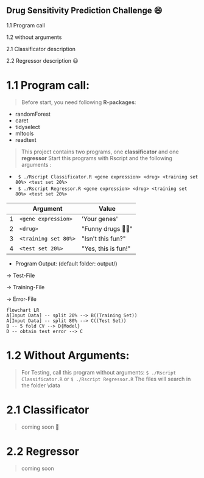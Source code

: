 ##  Drug Sensitivity Prediction Challenge :smile: ##

1.1 Program call

1.2 without arguments

2.1 Classificator description

2.2 Regressor description :smiley:

# 1.1 Program call: 

> Before start, you need following **R-packages**:

- randomForest
- caret
- tidyselect
- mltools
- readtext


> This project contains two programs, one **classificator** and one **regressor**
> Start this programs with Rscript and the following arguments :

 - ``` $ ./Rscript Classificator.R <gene expression> <drug> <training set 80%> <test set 20%>``` 
 - ``` $ ./Rscript Regressor.R <gene expression> <drug> <training set 80%> <test set 20%>```

|                |Argument                          |Value                         |
|----------------|-------------------------------|-----------------------------|
|1          |`<gene expression>`   |'Your genes'            |
|2          |`<drug>`              |"Funny drugs :pill::see_no_evil:"            |
|3          |`<training set 80%>`  |"Isn't this fun?"   
|4          |`<test set 20%>`      |"Yes, this is fun!"   

 - Program Output: (default folder: output/)
 
 -> Test-File
 
 -> Training-File
 
 -> Error-File


```mermaid
flowchart LR
A[Input Data] -- split 20% --> B((Training Set))
A[Input Data] -- split 80% --> C((Test Set))
B -- 5 fold CV --> D{Model}
D -- obtain test error --> C
```



# 1.2 Without Arguments: 
> For Testing, call this program without arguments:
``` $ ./Rscript Classificator.R ```  or
``` $ ./Rscript Regressor.R ``` 
> The files will search in the folder \data





# 2.1 Classificator
> coming soon :eyes:





# 2.2 Regressor
> coming soon
